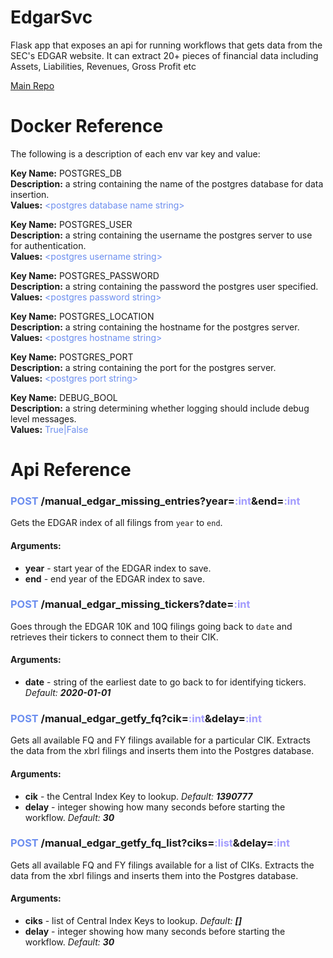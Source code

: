 # EdgarSvc

Flask app that exposes an api for running workflows that gets data from the SEC's EDGAR website. It can extract 20+ pieces of financial data including Assets, Liabilities, Revenues, Gross Profit etc

[Main Repo](https://github.com/faquino08/FinanceDb/blob/main/README.md)

# Docker Reference

The following is a description of each env var key and value:

**Key Name:** POSTGRES_DB \
**Description:** a string containing the name of the postgres database for data insertion. \
**Values:** <span style="color:#6C8EEF">\<postgres database name string></span>

**Key Name:** POSTGRES_USER \
**Description:**  a string containing the username the postgres server to use for authentication. \
**Values:** <span style="color:#6C8EEF">\<postgres username string></span>

**Key Name:** POSTGRES_PASSWORD \
**Description:** a string containing the password the postgres user specified. \
**Values:** <span style="color:#6C8EEF">\<postgres password string></span>

**Key Name:** POSTGRES_LOCATION \
**Description:** a string containing the hostname for the postgres server. \
**Values:** <span style="color:#6C8EEF">\<postgres hostname string></span>

**Key Name:** POSTGRES_PORT \
**Description:** a string containing the port for the postgres server. \
**Values:** <span style="color:#6C8EEF">\<postgres port string></span>

**Key Name:** DEBUG_BOOL \
**Description:** a string determining whether logging should include debug level messages. \
**Values:** <span style="color:#6C8EEF">True|False</span>

# Api Reference

[comment]: <> (First Command)
### <span style="color:#6C8EEF">**POST**</span> /manual_edgar_missing_entries?year=<span style="color:#a29bfe">**:int**</span>&end=<span style="color:#a29bfe">**:int**</span>
Gets the EDGAR index of all filings from `year` to `end`.

#### **Arguments:**
- **year** - start year of the EDGAR index to save.
- **end** - end year of the EDGAR index to save.

[comment]: <> (Second Command)
### <span style="color:#6C8EEF">**POST**</span> /manual_edgar_missing_tickers?date=<span style="color:#a29bfe">**:int**</span>
Goes through the EDGAR 10K and 10Q filings going back to `date` and retrieves their tickers to connect them to their CIK.

#### **Arguments:**
- **date** - string of the earliest date to go back to for identifying tickers. *Default:* ***2020-01-01***

[comment]: <> (Third Command)
### <span style="color:#6C8EEF">**POST**</span> /manual_edgar_getfy_fq?cik=<span style="color:#a29bfe">**:int**</span>&delay=<span style="color:#a29bfe">**:int**</span>
Gets all available FQ and FY filings available for a particular CIK. Extracts the data from the xbrl filings and inserts them into the Postgres database.

#### **Arguments:**
- **cik** - the Central Index Key to lookup. *Default:* ***1390777***
- **delay** - integer showing how many seconds before starting the workflow. *Default:* ***30***

[comment]: <> (Fourth Command)
### <span style="color:#6C8EEF">**POST**</span> /manual_edgar_getfy_fq_list?ciks=<span style="color:#a29bfe">**:list**</span>&delay=<span style="color:#a29bfe">**:int**</span>
Gets all available FQ and FY filings available for a list of CIKs. Extracts the data from the xbrl filings and inserts them into the Postgres database.

#### **Arguments:**
- **ciks** - list of Central Index Keys to lookup. *Default:* ***[]***
- **delay** - integer showing how many seconds before starting the workflow. *Default:* ***30***
